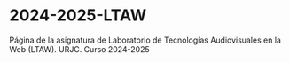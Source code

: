 # 2024-2025-LTAW
Página de la asignatura de Laboratorio de Tecnologías Audiovisuales en la Web (LTAW). URJC. Curso 2024-2025
